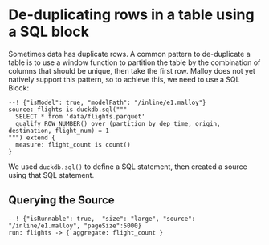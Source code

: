 # De-duplicating rows in a table using a SQL block

Sometimes data has duplicate rows. A common pattern to de-duplicate a table is to use a window function to partition the table by the combination of columns that should be unique, then take the first row. Malloy does not yet natively support this pattern, so to achieve this, we need to use a SQL Block:

```malloy
--! {"isModel": true, "modelPath": "/inline/e1.malloy"}
source: flights is duckdb.sql("""
  SELECT * from 'data/flights.parquet'
  qualify ROW_NUMBER() over (partition by dep_time, origin, destination, flight_num) = 1
""") extend {
  measure: flight_count is count()
}
```

We used `duckdb.sql()` to define a SQL statement, then created a source using that SQL statement.

## Querying the Source

```malloy
--! {"isRunnable": true,  "size": "large", "source": "/inline/e1.malloy", "pageSize":5000}
run: flights -> { aggregate: flight_count }
```